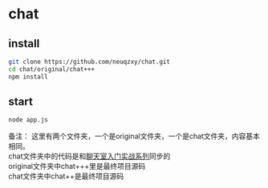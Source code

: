 # chat
## install
```bash
git clone https://github.com/neuqzxy/chat.git
cd chat/original/chat+++
npm install
```
## start
```bash
node app.js
```
备注：
这里有两个文件夹，一个是original文件夹，一个是chat文件夹，内容基本相同。<br>
chat文件夹中的代码是和[聊天室入门实战系列](http://blog.csdn.net/neuq_zxy/article/details/76794551)同步的<br>
original文件夹中chat+++里是最终项目源码<br>
chat文件夹中chat++是最终项目源码
